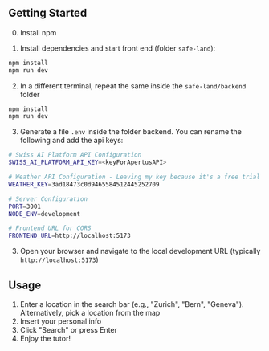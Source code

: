 ## Getting Started

0. Install npm

1. Install dependencies and start front end (folder `safe-land`):
```bash
npm install
npm run dev
```
2. In a different terminal, repeat the same inside the `safe-land/backend` folder
```bash
npm install
npm run dev
```

3. Generate a file `.env` inside the folder backend. You can rename the following and add the api keys:
```bash
# Swiss AI Platform API Configuration
SWISS_AI_PLATFORM_API_KEY=<keyForApertusAPI>

# Weather API Configuration - Leaving my key because it's a free trial account
WEATHER_KEY=3ad18473c0d9465584512445252709

# Server Configuration
PORT=3001
NODE_ENV=development

# Frontend URL for CORS
FRONTEND_URL=http://localhost:5173
```


3. Open your browser and navigate to the local development URL (typically `http://localhost:5173`)

## Usage

1. Enter a location in the search bar (e.g., "Zurich", "Bern", "Geneva"). Alternatively, pick a location from the map
2. Insert your personal info
3. Click "Search" or press Enter
4. Enjoy the tutor!
